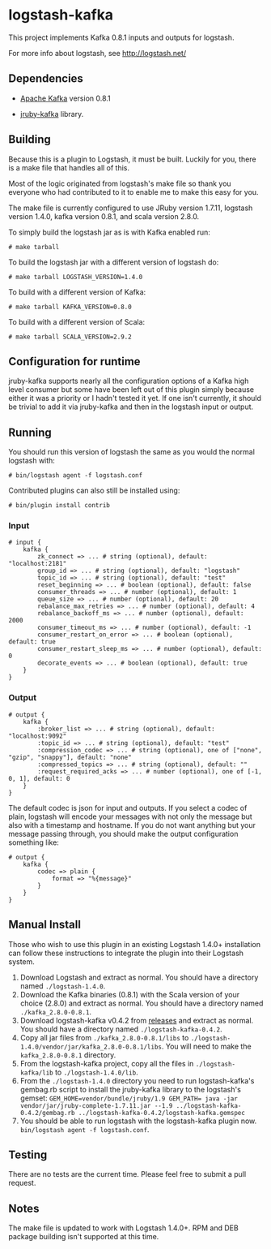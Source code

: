 # logstash-kafka

This project implements Kafka 0.8.1 inputs and outputs for logstash.

For more info about logstash, see <http://logstash.net/>

## Dependencies

* [Apache Kafka] version 0.8.1 

* [jruby-kafka] library.

[Apache Kafka]: http://kafka.apache.org/
[jruby-kafka]: https://github.com/joekiller/jruby-kafka

## Building

Because this is a plugin to Logstash, it must be built.  Luckily for you, there is a make file that handles all of this.

Most of the logic originated from logstash's make file so thank you everyone who had contributed to it to enable me to
make this easy for you.

The make file is currently configured to use JRuby version 1.7.11, logstash version 1.4.0, kafka version 0.8.1, and scala version 2.8.0.

To simply build the logstash jar as is with Kafka enabled run:

    # make tarball

To build the logstash jar with a different version of logstash do:

    # make tarball LOGSTASH_VERSION=1.4.0

To build with a different version of Kafka:

    # make tarball KAFKA_VERSION=0.8.0

To build with a different version of Scala:

    # make tarball SCALA_VERSION=2.9.2

## Configuration for runtime

jruby-kafka supports nearly all the configuration options of a Kafka high level consumer but some have been left out of
this plugin simply because either it was a priority or I hadn't tested it yet.  If one isn't currently, it should be
trivial to add it via jruby-kafka and then in the logstash input or output.

## Running

You should run this version of logstash the same as you would the normal logstash with:

    # bin/logstash agent -f logstash.conf

Contributed plugins can also still be installed using:

    # bin/plugin install contrib

### Input

    # input {
        kafka {
            zk_connect => ... # string (optional), default: "localhost:2181"
            group_id => ... # string (optional), default: "logstash"
            topic_id => ... # string (optional), default: "test"
            reset_beginning => ... # boolean (optional), default: false
            consumer_threads => ... # number (optional), default: 1
            queue_size => ... # number (optional), default: 20
            rebalance_max_retries => ... # number (optional), default: 4
            rebalance_backoff_ms => ... # number (optional), default:  2000
            consumer_timeout_ms => ... # number (optional), default: -1
            consumer_restart_on_error => ... # boolean (optional), default: true
            consumer_restart_sleep_ms => ... # number (optional), default: 0
            decorate_events => ... # boolean (optional), default: true
        }
    }

### Output

    # output {
        kafka {
            :broker_list => ... # string (optional), default: "localhost:9092"
            :topic_id => ... # string (optional), default: "test"
            :compression_codec => ... # string (optional), one of ["none", "gzip", "snappy"], default: "none"
            :compressed_topics => ... # string (optional), default: ""
            :request_required_acks => ... # number (optional), one of [-1, 0, 1], default: 0
        }
    }

The default codec is json for input and outputs.  If you select a codec of plain, logstash will encode your messages with not only the message
but also with a timestamp and hostname.  If you do not want anything but your message passing through, you should make
the output configuration something like:

    # output {
        kafka {
            codec => plain {
                format => "%{message}"
            }
        }
    }
    
## Manual Install

Those who wish to use this plugin in an existing Logstash 1.4.0+ installation can follow these instructions to integrate the plugin into their Logstash system.

 1. Download Logstash and extract as normal.  You should have a directory named `./logstash-1.4.0`.
 2. Download the Kafka binaries (0.8.1) with the Scala version of your choice (2.8.0) and extract as normal.  You should have a directory named `./kafka_2.8.0-0.8.1`.
 3. Download logstash-kafka v0.4.2 from [releases](https://github.com/joekiller/logstash-kafka/releases) and extract as normal.  You should have a directory named `./logstash-kafka-0.4.2`.
 3. Copy all jar files from `./kafka_2.8.0-0.8.1/libs` to `./logstash-1.4.0/vendor/jar/kafka_2.8.0-0.8.1/libs`.  You will need to make the `kafka_2.8.0-0.8.1` directory.
 4. From the logstash-kafka project, copy all the files in `./logstash-kafka/lib` to `./logstash-1.4.0/lib`.
 5. From the `./logstash-1.4.0` directory you need to run logstash-kafka's gembag.rb script to install the jruby-kafka library to the logstash's gemset: `GEM_HOME=vendor/bundle/jruby/1.9 GEM_PATH= java -jar vendor/jar/jruby-complete-1.7.11.jar --1.9 ../logstash-kafka-0.4.2/gembag.rb ../logstash-kafka-0.4.2/logstash-kafka.gemspec`
 6. You should be able to run logstash with the logstash-kafka plugin now. `bin/logstash agent -f logstash.conf`. 

## Testing

There are no tests are the current time.  Please feel free to submit a pull request.

## Notes

The make file is updated to work with Logstash 1.4.0+.  RPM and DEB package building isn't supported at this time.
